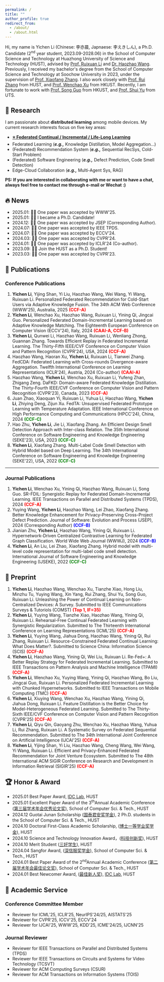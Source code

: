 ```yaml
---
permalink: /
title: ""
author_profile: true
redirect_from: 
  - /about/
  - /about.html
---
```


Hi, my name is Yichen Li (Chinese: 李亦晨, Japnaese: 李えきしん), a Ph.D. Candidate (2<sup>nd</sup> year student, 2023.09-2028.06) in the School of Computer Science and Technology at Huazhong University of Science and Technology (HUST), advised by [Prof. Ruixuan Li](https://idc.hust.edu.cn/rxli/index.htm) and [Dr. Haozhao Wang](https://wanghaozhao.mysxl.cn/). Previously, I received my bachelor's degree from the School of Computer Science and Technology at Soochow University in 2023, under the supervision of [Prof. Xiaofang Zhang](https://cn.linkedin.com/in/xiaofang-zhang-28262285). I also work closely with [Prof. Rui Zhang](https://www.ruizhang.info/) from HUST, and [Prof. Wenchao Xu](https://huasion23.github.io/) from HKUST. Recently, I am fortunate to work with [Prof. Song Guo](https://cse.hkust.edu.hk/~songguo/) from HKUST, and [Prof. Shui Yu](https://profiles.uts.edu.au/Shui.Yu) from UTS. 

## 📖 Research
I am passionate about **distributed learning** among mobile devices. My current research interests focus on five key areas:
- **<ins>⭐ Federated Continual / Incremental / Life-Long Learning</ins>** 
- Federated Learning (**_e.g.,_** Knowledge Distillation, Model Aggregation...)
- (Federated) Recommendation System (**_e.g.,_** Sequential RecSys, Cold-Start Problem)
- (Federated) Software Engineering (**_e.g.,_** Defect Prediction, Code Smell Detection)
- Edge-Cloud Collaboration (**_e.g.,_** Multi-Agent Sys, RAG)

**PS: If you are interested in collaborating with me or want to have a chat, always feel free to contact me through e-mail or Wechat :)**

## 🔥 News
- 2025.01: 🎉🎉 One paper was accepted by WWW'25.
- 2025.01: 🎉🎉 I became a Ph.D. Candidate!
- 2024.12: 🎉🎉 One paper was accepted by JSEP (Corresponding Author).
- 2024.07: 🎉🎉 One paper was accepted by IEEE TPDS.
- 2024.07: 🎉🎉 One paper was accepted by ECCV'24.
- 2024.03: 🎉🎉 One paper was accepted by CVPR'24.
- 2024.01: 🎉🎉 One paper was accepted by ICLR'24 (Co-author).
- 2023.09: 🎉🎉 Join the HUST as a Ph.D. Student!
- 2023.03: 🎉🎉 One paper was accepted by CVPR'23.

## 📝 Publications

### Conference Publications
1. **Yichen Li**, Yijing Shan, Yi Liu, Haozhao Wang, Wei Wang, Yi Wang, Ruixuan Li. Personalized Federated Recommendation for Cold-Start Users via Adaptive Knowledge Fusion. The 34th ACM Web Conference (WWW'25), Australia, 2025 **<font color=Red>(CCF-A)</font>**
2. **Yichen Li**, Wenchao Xu, Haozhao Wang, Ruixuan Li, Yining Qi, Jingcai Guo. Personalized Federated Domain-Incremental Learning based on Adaptive Knowledge Matching. The Eighteenth European Conference on Computer Vision (ECCV'24), Italy, 2024 **<font color=Red>(CAAI-A, CCF-B)</font>**
3. **Yichen Li**, Qunwei Li, Haozhao Wang, Ruixuan Li, Wenliang Zhong, Guannan Zhang. Towards Efficient Replay in Federated Incremental Learning. The Thirty-Fifth IEEE/CVF Conference on Computer Vision and Pattern Recognition (CVPR'24), USA, 2024 **<font color=Red>(CCF-A)</font>**
4. Haozhao Wang, Haoran Xu, **Yichen Li**, Ruixuan Li, Tianwei Zhang. FedCDA: Federated Learning with Cross-rounds Divergence-aware Aggregation. Twelfth International Conference on Learning Representations (ICLR'24), Austria, 2024 (Co-author) **<font color=Red>(CAAI-A)</font>**
5. Haozhao Wang, **Yichen Li**, Wenchao Xu, Ruixuan Li, Yufeng Zhan, Zhigang Zeng. DaFKD: Domain-aware Federated Knowledge Distillation. The Thirty-Fourth IEEE/CVF Conference on Computer Vision and Pattern Recognition (CVPR'23), Canada, 2023 **<font color=Red>(CCF-A)</font>**
6. Juan Zhao, Xiaoquan Yi, Ruixuan Li, Yuhua Li, Haozhao Wang, **Yichen Li**, Zhiying Deng, Zijun Xu. FedTA: Unsupervised Federated Prototype Learning with Temperature Adaptation. IEEE International Conference on High Performance Computing and Communications (HPCC'24), China, 2024 **<font color=Green>(CCF-C)</font>**
7. Hao Zhu, **Yichen Li**, Jie Li, Xiaofang Zhang. An Efficient Design Smell Detection Approach with Inter-class Relation. The 35th International Conference on Software Engineering and Knowledge Engineering (SEKE'23), USA, 2023 **<font color=Green>(CCF-C)</font>**
8. **Yichen Li**, Xiaofang Zhang. Multi-Label Code Smell Detection with Hybrid Model based on Deep Learning. The 34th International Conference on Software Engineering and Knowledge Engineering (SEKE'22), USA, 2022 **<font color=Green>(CCF-C)</font>**
   
***

### Journal Publications 
1. **Yichen Li**, Wenchao Xu, Yining Qi, Haozhao Wang, Ruixuan Li, Song Guo. SR-FDIL: Synergistic Replay for Federated Domain-Incremental Learning. IEEE Transactions on Parallel and Distributed Systems (TPDS), 2024 **<font color=Red>(CCF-A)</font>**
2. Yuying Wang, **Yichen Li**, Haozhao Wang, Lei Zhao, Xiaofang Zhang. Better Knowledge Enhancement for Privacy-Preserving Cross-Project Defect Prediction. Journal of Software: Evolution and Process (JSEP), 2024 (Corresponding Author) **<font color=Blue>(CCF-B)</font>**
3. Jianian Zhu, **Yichen Li**, Haozhao Wang, Yining Qi, Ruixuan Li. Hypernetwork-Driven Centralized Contrastive Learning for Federated Graph Classification. World Wide Web Journal (WWWJ), 2024 **<font color=Blue>(CCF-B)</font>**
4. **Yichen Li**, An Liu, Lei Zhao, Xiaofang Zhang. Hybrid model with multi-level code representation for multi-label code smell detection. International Journal of Software Engineering and Knowledge Engineering (IJSEKE), 2022 **<font color=Green>(CCF-C)</font>**

## 🙂 Preprint
1. **Yichen Li**, Haozhao Wang, Wenchao Xu, Tianzhe Xiao, Hong Liu, Minzhu Tu, Yuying Wang, Xin Yang, Rui Zhang, Shui Yu, Song Guo, Ruixuan Li. Unleashing the Power of Continual Learning on Non-Centralized Devices: A Survey. Submitted to IEEE Communications Surveys & Tutoriols (COMST) **<font color=Red>(Top 1, IF=35)</font>**
2. **Yichen Li**, Yuying Wang, Tianzhe Xiao, Haozhao Wang, Yining Qi, Ruixuan Li. Rehearsal-Free Continual Federated Learning with Synergistic Regularization. Submitted to The Thirteenth International Conference on Learning Representations (ICML'25) **<font color=Red>(CCF-A)</font>**
3. **Yichen Li**, Yuying Wang, Jiahua Dong, Haozhao Wang, Yining Qi, Rui Zhang, Ruixuan Li. Resource-Constrained Federated Continual Learning: What Does Matter?. Submitted to Science China: Information Science (SCIS) **<font color=Red>(CCF-A)</font>**
4. **Yichen Li**, Haozhao Wang, Yining Qi, Wei Liu, Ruixuan Li. Re-Fed+: A Better Replay Strategy for Federated Incremental Learning. Submitted to IEEE Transactions on Pattern Analysis and Machine Intelligence (TPAMI) **<font color=Red>(CCF-A)</font>**
5. **Yichen Li**, Wenchao Xu, Yuying Wang, Yining Qi, Haozhao Wang, Bo Liu, Jingcai Guo, Ruixuan Li. Personalized Federated Incremental Learning with Chunked Hypernetworks. Submitted to IEEE Transactions on Mobile Computing (TMC) **<font color=Red>(CCF-A)</font>**
6. **Yichen Li**, Xiuying Wang, Wenchao Xu, Haozhao Wang, Yining Qi, Jiahua Dong, Ruixuan Li. Feature Distillation is the Better Choice for Model-Heterogeneous Federated Learning. Submitted to The Thirty-Sixth IEEE/CVF Conference on Computer Vision and Pattern Recognition (CVPR'25) **<font color=Red>(CCF-A)</font>**
7. **Yichen Li**, Qiyu Qin, Gaoyang Zhu, Wenchao Xu, Haozhao Wang, Yuhua Li, Rui Zhang, Ruixuan Li. A Systematic Survey on Federated Sequential Recommendation. Submitted to The 34th International Joint Conference on Artificial Intelligence (IJCAI'25) **<font color=Red>(CCF-A)</font>**
8. **Yichen Li**, Yijing Shan, Yi Liu, Haozhao Wang, Cheng Wang, Wei Wang, Yi Wang, Ruixuan Li. Efficient and Privacy-Enhanced Federated Recommendation for Joint Venture Ecosystem. Submitted to The 48th International ACM SIGIR Conference on Research and Development in Information Retrieval (SIGIR'25) **<font color=Red>(CCF-A)</font>**

## 🏆 Honor & Award
- 2025.01 Best Paper Award, [IDC Lab](https://idc.hust.edu.cn/), HUST
- 2025.01 Excellent Paper Award of the 3<sup>th</sup>Annual Academic Conference (<ins>第三届学术年会优秀论文奖</ins>), School of Computer Sci. & Tech., HUST
- 2024.12 Guotai Junan Scholarship (<ins>国泰君安奖学金</ins>), 2 Ph.D. students in the School of Computer Sci. & Tech., HUST
- 2024.10 Doctoral First-Class Academic Scholarship, (<ins>博士一等学业奖学金</ins>), HUST
- 2024.10 Science and Technology Innovation Award，(<ins>科技创新奖</ins>), HUST
- 2024.10 Merit Student (<ins>三好学生</ins>), HUST
- 2024.04 Sangfor Award, (<ins>深信服奖学金</ins>), School of Computer Sci. & Tech., HUST
- 2024.01 Best Paper Award of the 2<sup>nd</sup>Annual Academic Conference (<ins>第二届学术年会最佳论文奖</ins>), School of Computer Sci. & Tech., HUST
- 2024.01 Best Newcomer Award, (<ins>最佳新人奖</ins>), [IDC Lab](https://idc.hust.edu.cn/), HUST

## 💬 Academic Service
### Conference Committee Member
- Reviewer for ICML'25, ICLR'25, NeurIPS'24/25, AISTATS'25
- Reviewer for CVPR'25, ICCV'25, ECCV'24
- Reviewer for IJCAI'25, WWW'25, KDD'25, ICME'24/25, IJCNN'25
  
### Journal Reviewer
- Reviewer for IEEE Transactions on Parallel and Distributed Systems (TPDS)
- Reviewer for IEEE Transactions on Circuits and Systems for Video Technology (TCSVT)
- Reviewer for ACM Computing Surveys (CSUR)
- Reviewer for ACM Transactions on Information Systems (TOIS)

